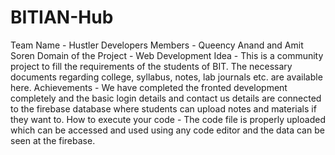 # BITIAN-Hub
Team Name - Hustler Developers
Members - Queency Anand and Amit Soren
Domain of the Project - Web Development
Idea - This is a community project to fill the requirements of the students of BIT. The necessary documents regarding college, syllabus, notes, lab journals etc. are available here.
Achievements - We have completed the fronted development completely and the basic login details and contact us details are connected to the firebase database where students can upload notes and materials if they want to.
How to execute your code - The code file is properly uploaded which can be accessed and used using any code editor and the data can be seen at the firebase.
